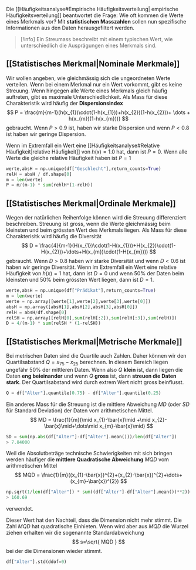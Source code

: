 Die [[Häufigkeitsanalyse#Empirische Häufigkeitsverteilung| empirische Häufigkeitsverteilung]] beantwortet die Frage: Wie oft kommen die Werte eines Merkmals vor? Mit **statistischen Masszahlen** sollen nun spezifische Informationen aus den Daten herausgefiltert werden.

>[!info]
>Ein Streumass beschreibt mit einem typischen Wert, wie unterschiedlich die Ausprägungen eines Merkmals sind.

## [[Statistisches Merkmal|Nominale Merkmale]]
Wir wollen angeben, wie gleichmässig sich die ungeordneten Werte verteilen. Wenn bei einem Merkmal nur ein Wert vorkommt, gibt es keine Streuung. Wenn hingegen alle Werte eines Merkmals gleich häufig auftreten, gibt es maximale Unterschiedlichkeit. Als Mass für diese Charakteristik wird häufig der **Dispersionsindex**
$$
P = \frac{m}{m-1}(h(x_{1})\cdot(1-h(x_{1}))+h(x_{2})(1-h(x_{2}))+ \dots + h(x_{m})(1-h(x_{m})))
$$
gebraucht. Wenn $P>0.9$ ist, haben wir starke Dispersion und wenn $P<0.8$ ist haben wir geringe Dispersion.

Wenn im Extremfall ein Wert eine [[Häufigkeitsanalyse#Relative Häufigkeit|relative Häufigkeit]] von $h(x)=1.0$ hat, dann ist $P=0$.
Wenn alle Werte die gleiche relative Häufigkeit haben ist $P=1$

```python
werte,absH = np.unique(df["Geschlecht"],return_counts=True)
relH = absH / df.shape[0]
m = len(werte)
P = m/(m-1) * sum(rehlH*(1-relH))
```

## [[Statistisches Merkmal|Ordinale Merkmale]]
Wegen der natürlichen Reihenfolge können wird die Streuung differenziert beschreiben. Streuung ist gross, wenn die Werte gleichmässig beim kleinsten und beim grössten Wert des Merkmals liegen. Als Mass für diese Charakterisitk wird häufig die Diversität 
$$
D = \frac{4}{m-1}(H(x_{1})\cdot(1-H(x_{1}))+H(x_{2})\cdot(1-H(x_{2}))+\dots+H(x_{m})\cdot(1-H(x_{m})))
$$
gebraucht. Wenn $D > 0.8$ haben wir starke Diversität und wenn $D<0.6$ ist haben wir geringe Diversität. Wenn im Extremfall ein Wert eine relative Häufigkeit von $h(x) = 1$ hat, dann ist $D=0$ und wenn $50\%$ der Daten beim kleinsten und $50\%$ beim grössten Wert liegen, dann ist $D=1$.
```python
werte,absH = np.unique(df["Prädikat"],return_counts=True)
m = len(werte)
werte = np.array([werte[1],werte[2],werte[3],werte[0]])
absH = np.array([absH[1],absH[2],absH[3],absH[0]])
relH = absH/df.shape[0]
relSH = np.array([relH[0],sum(relH[:2]),sum(relH[:3]),sum(relH)])
D = 4/(m-1) * sum(relSH * (1-relSH))
```

## [[Statistisches Merkmal|Metrische Merkmale]]
Bei metrischen Daten sind die Quartile auch Zahlen. Daher können wir den Quartilsabstand $Q=x_{75}-x_{25}$ berechnen. In diesem Bereich liegen ungefähr $50\%$ der mittleren Daten. Wenn also $Q$ **klein** ist, dann liegen die Daten **eng beieinander** und wenn $Q$ **gross** ist, dann **streuen die Daten stark**. Der Quartilsabstand wird durch extrem Wert nicht gross beinflusst.

```python
Q = df["Alter"].quantile(0.75) - df["Alter"].quantile(0.25)
```

Ein anderes Mass für die Streuung ist die mittlere Abweichung $MD$ (oder $SD$ für Standard Deviation) der Daten vom arithmetischen Mittel.
$$
MD = \frac{1}{m}(\mid x_{1}-\bar{x}\mid +\mid x_{2}-\bar{x}\mid+\dots\mid x_{m}-\bar{x}\mid)
$$
```python
SD = sum(np.abs(df["Alter"]-df["Alter"].mean()))/len(df["Alter"])
> 7.84000
```

Weil die Absolutbeträge technische Schwierigkeiten mit sich bringen werden häufiger die **mittlere Quadratische Abweichung** $MQD$ vom arithmetischen Mittel
$$
MQD = \frac{1}{m}((x_{1}-\bar{x})^{2}+(x_{2}-\bar{x})^{2}+\dots+(x_{m}-\bar{x})^{2})
$$
```python
np.sqrt(1/len(df["Alter"]) * sum((df["Alter"]-df["Alter"].mean())**2))
> 160.69
```
verwendet.

Dieser Wert hat den Nachteil, dass die Dimension nicht mehr stimmt. Die Zahl $MQD$ hat quadratische Einhieten. Wenn wird aber aus $MQD$ die Wurzel ziehen erhalten wir die sogenannte Standardabweichung
$$
s=\sqrt{ MQD }
$$
bei der die Dimensionen wieder stimmt.
```python
df["Alter"].std(ddof=0)
```
